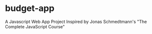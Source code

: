 # budget-app
A Javascript Web App Project Inspired by Jonas Schmedtmann's "The Complete JavaScript Course"
